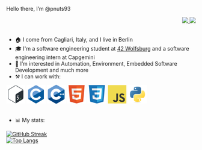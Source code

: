 Hello there, I’m @pnuts93


<div class="badges" align="right">
  <a href="https://www.linkedin.com/in/pietro-nuti-2a5844161/">
    <img src="https://img.shields.io/badge/LinkedIn-blue?logo=linkedin&logoColor=white"/>
  </a>
  <a href="https://create.arduino.cc/projecthub/pnuts93">
    <img src="https://img.shields.io/static/v1?label=Arduino&message=projecthub&color=00979D"/>
  </a>
  <br/>
  <img src="https://komarev.com/ghpvc/?username=pnuts93&style=flat-square&color=blue" alt=""/>
</div>
  
- 🏠 I come from Cagliari, Italy, and I live in Berlin  
- 🎓 I'm a software engineering student at <a href="https://42wolfsburg.de/">42 Wolfsburg</a> and a software engineering intern at Capgemini  
- 👀 I’m interested in Automation, Environment, Embedded Software Development and much more  
- ⚒  I can work with:  
<div class="stack">
  <img src="https://github.com/devicons/devicon/blob/master/icons/bash/bash-original.svg" width="50" height="50"/>
  <img src="https://github.com/devicons/devicon/blob/master/icons/c/c-original.svg" width="50" height="50"/>
  <img src="https://github.com/devicons/devicon/blob/master/icons/cplusplus/cplusplus-original.svg" width="50" height="50"/>
  <img src="https://github.com/devicons/devicon/blob/master/icons/html5/html5-original.svg" width="50" height="50"/>
  <img src="https://github.com/devicons/devicon/blob/master/icons/css3/css3-original.svg" width="50" height="50"/>
  <img src="https://github.com/devicons/devicon/blob/master/icons/javascript/javascript-original.svg" width="50" height="50"/>
  <img src="https://github.com/devicons/devicon/blob/master/icons/python/python-original.svg" width="50" height="50"/>
</div>
<br/>  
  
- 📊 My stats:  

[![GitHub Streak](http://github-readme-streak-stats.herokuapp.com?user=pnuts93&theme=tokyonight&date_format=j%20M%5B%20Y%5D)](https://git.io/streak-stats)
<br/>
[![Top Langs](https://github-readme-stats.vercel.app/api/top-langs/?username=pnuts93&layout=compact&theme=tokyonight)](https://github.com/anuraghazra/github-readme-stats)

